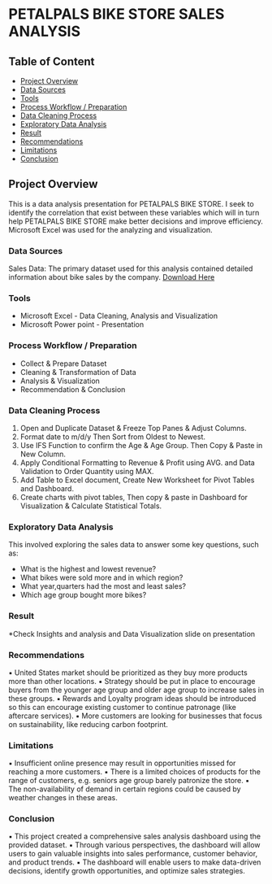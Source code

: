 # PETALPALS BIKE STORE SALES ANALYSIS

## Table of Content

- [ Project Overview](#project-overview)
- [ Data Sources](#data-sources)
- [Tools](#tools)
- [Process Workflow / Preparation](Process-Workflow/-Preparation)
- [Data Cleaning Process](#data-cleaning-process)
- [Exploratory Data Analysis](#exploratory-data-analysis)
- [Result](#result)
- [Recommendations](#recommendations)
- [Limitations](#limitations)
- [Conclusion](#conclusion)

## Project Overview

This is a data analysis presentation for PETALPALS BIKE STORE. I seek to identify the correlation that exist between these variables which will in turn help PETALPALS BIKE STORE make better decisions and improve efficiency. Microsoft Excel was used for the analyzing and visualization.

### Data Sources

Sales Data: The primary dataset used for this analysis contained detailed information about bike sales by the company.
[Download Here](https://www.kaggle.com/)

### Tools

- Microsoft Excel - Data Cleaning, Analysis and Visualization
- Microsoft Power point - Presentation

### Process Workflow / Preparation

- Collect & Prepare Dataset
- Cleaning & Transformation of Data 
- Analysis & Visualization
- Recommendation & Conclusion

### Data Cleaning Process

1. Open and Duplicate Dataset & Freeze Top Panes & Adjust Columns.
2. Format date to m/d/y Then Sort from Oldest to Newest.
3. Use IFS Function to confirm the Age & Age Group. Then Copy & Paste in New Column.
4. Apply Conditional Formatting to Revenue & Profit using AVG. and Data Validation to Order Quantity using MAX.
5. Add Table to Excel document, Create New Worksheet for Pivot Tables and Dashboard.
6. Create charts with pivot tables, Then copy & paste in Dashboard for Visualization & Calculate Statistical Totals.

### Exploratory Data Analysis

This involved exploring the sales data to answer some key questions, such as:
- What is the highest and lowest revenue?
- What bikes were sold more and in which region?
- What year,quarters had the most and least sales?
- Which age group bought more bikes?

### Result
 *Check Insights and analysis and Data Visualization slide on presentation

### Recommendations

▪ United States market should be prioritized as they buy more products more than other locations.
▪ Strategy should be put in place to encourage buyers from the younger age group and older age group to increase sales in these groups.
▪ Rewards and Loyalty program ideas should be introduced so this can encourage existing customer to continue patronage (like aftercare services).
▪ More customers are looking for businesses that focus on sustainability, like reducing carbon footprint.

### Limitations

▪ Insufficient online presence may result in opportunities missed for reaching a more customers.
▪ There is a limited choices of products for the range of customers, e.g. seniors age group barely patronize the store.
▪ The non-availability of demand in certain regions could be caused by weather changes in these areas.

### Conclusion

▪ This project created a comprehensive sales analysis dashboard using the provided dataset.
▪ Through various perspectives, the dashboard will allow users to gain valuable insights into sales performance, customer behavior, and product trends.
▪ The dashboard will enable users to make data-driven decisions, identify growth opportunities, and optimize sales strategies.
